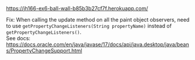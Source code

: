 https://jh166-ex6-ball-wall-b85b3b27cf7f.herokuapp.com/  

Fix: When calling the update method on all the paint object observers, need to use `getPropertyChangeListeners(String propertyName)` instead of `getPropertyChangeListeners()`.  
See docs: https://docs.oracle.com/en/java/javase/17/docs/api/java.desktop/java/beans/PropertyChangeSupport.html  
